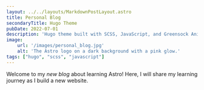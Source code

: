 ```yaml
---
layout: ../../layouts/MarkdownPostLayout.astro
title: Personal Blog
secondaryTitle: Hugo Theme
pubDate: 2022-07-01
description: 'Hugo theme built with SCSS, JavaScript, and Greensock Animation Platform.'
image:
    url: '/images/personal_blog.jpg'
    alt: 'The Astro logo on a dark background with a pink glow.'
tags: ["hugo", "scss", "javascript"]
---
```


Welcome to my _new blog_ about learning Astro! Here, I will share my learning journey as I build a new website.